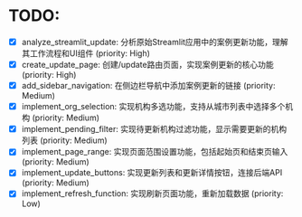 # TODO:

- [x] analyze_streamlit_update: 分析原始Streamlit应用中的案例更新功能，理解其工作流程和UI组件 (priority: High)
- [x] create_update_page: 创建/update路由页面，实现案例更新的核心功能 (priority: High)
- [x] add_sidebar_navigation: 在侧边栏导航中添加案例更新的链接 (priority: Medium)
- [x] implement_org_selection: 实现机构多选功能，支持从城市列表中选择多个机构 (priority: Medium)
- [x] implement_pending_filter: 实现待更新机构过滤功能，显示需要更新的机构列表 (priority: Medium)
- [x] implement_page_range: 实现页面范围设置功能，包括起始页和结束页输入 (priority: Medium)
- [x] implement_update_buttons: 实现更新列表和更新详情按钮，连接后端API (priority: Medium)
- [x] implement_refresh_function: 实现刷新页面功能，重新加载数据 (priority: Low)

